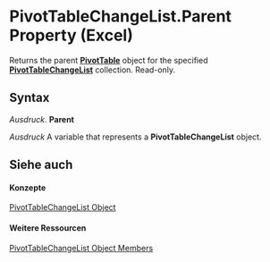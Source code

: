
# PivotTableChangeList.Parent Property (Excel)

Returns the parent  **[PivotTable](a9c1d4a0-78a9-f9a6-6daf-91cb63e45842.md)** object for the specified **[PivotTableChangeList](83bc0395-b97e-d57f-cfe4-e226a5cea36c.md)** collection. Read-only.


## Syntax

 _Ausdruck_. **Parent**

 _Ausdruck_ A variable that represents a **PivotTableChangeList** object.


## Siehe auch


#### Konzepte


[PivotTableChangeList Object](83bc0395-b97e-d57f-cfe4-e226a5cea36c.md)
#### Weitere Ressourcen


[PivotTableChangeList Object Members](http://msdn.microsoft.com/library/e328782b-4b0d-6f46-cf0d-38024e6d0ed7%28Office.15%29.aspx)